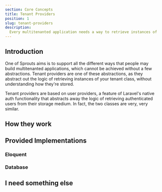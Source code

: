 ```yaml
---
section: Core Concepts
title: Tenant Providers
position: 1
slug: tenant-providers
description:
  Every multitenanted application needs a way to retrieve instances of its tenants, regardless of where and how the tenant is stored. This is where the tenant provider comes in.
---
```


## Introduction

One of Sprouts aims is to support all the different ways that people may build multitenanted applications,
which cannot be achieved without a few abstractions.
Tenant providers are one of these abstractions,
as they abstract out the logic of retrieving instances of your tenant class, without understanding how they're stored.

Tenant providers are based on user providers,
a feature of Laravel's native auth functionality
that abstracts away the logic of retrieving authenticated users from their storage medium.
In fact, the two classes are very, very similar.

## How they work


## Provided Implementations

### Eloquent


### Database

## I need something else
